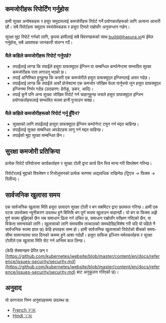 ## कमजोरीहरू रिपोर्टिंग गर्नुहोस

हामी सुरक्षा अन्वेषकहरू र हसुर समुदायलाई कमजोरीहरू रिपोर्ट गर्ने प्रयोगकर्ताहरूको लागि अत्यन्त आभारी छौं। सबै रिपोर्टहरू समुदाय स्वयंसेवकहरू र हसुरा टिमले राम्रोसँग अनुसन्धान गर्छन्।

सुरक्षा मुद्दा रिपोर्ट गर्नको लागि, कृपया हामीलाई सबै विवरणहरूको साथ [build@hasura.io](mailto:build@hasura.io)मा ईमेल गर्नुहोस्, सबै आवश्यक जानकारी संलग्न गर्दै।

### मैले कहिले कमजोरीहरू रिपोर्ट गर्नुपर्छ?

- तपाईंलाई लाग्छ कि तपाईंले हसुरा ग्राफक्युएल ईन्जिन वा सम्बन्धित कम्पोनेन्टमा सम्भावित सुरक्षा कमजोरीहरू पत्ता लगाउनु भएको छ।
- तपाईं अनिश्चित हुनुहुन्छ कि कसरी एक कमजोरीले हसुरा ग्राफक्युएल इन्जिनलाई असर गर्दछ।
- तपाईंलाई लाग्छ कि तपाईंले अर्को प्रोजेक्टमा एक कमजोर जोखिम फेला पार्नुभयो जुन हसुरा ग्राफक्युएल इन्जिनमा निर्भर गर्दछ (उदाहरण: हेरोकू, डकर, आदि)।
- तपाईं कुनै पनि अन्य सुरक्षा जोखिम रिपोर्ट गर्न चाहानुहुन्छ जसले हसुरा ग्राफक्युएल इन्जिन प्रयोगकर्ताहरूलाई सम्भावित रूपमा हानी पुर्‍याउन सक्छ।

### मैले कहिले कमजोरीहरूको रिपोर्ट गर्नु हुँदैन?

- सुरक्षाको लागि तपाईंलाई हासुरा ग्राफक्युएल ईन्जिन कम्पोनेन्ट ट्युन गर्न मद्दत चाहिन्छ।
- तपाईंलाई सुरक्षा सम्बन्धित अपडेटहरू लागू गर्न मद्दत चाहिन्छ।
- तपाईंको मुद्दा सुरक्षा सम्बन्धित छैन।

## सुरक्षा कमजोरी प्रतिक्रिया

प्रत्येक रिपोर्ट परियोजना कार्यकर्ताहरु र सुरक्षा टोली द्वारा कार्य दिन भित्र मान्य गरी विश्लेषण गरिन्छ।

रिपोर्टरलाई मुद्दाको विश्लेषण र रिजोलुसनको प्रत्येक चरणमा अद्यावधिक राखिनेछ (ट्रिएज -> फिक्स -> रिलीज)।

## सार्वजनिक खुलासा समय

एक सार्वजनिक खुलासा मिति हसुरा उत्पादन सुरक्षा टोली र बग सबमिटर द्वारा छलफल गरिन्छ। हामी एक पटक उपभोक्ता न्यूनीकरण उपलब्ध हुने बित्तिकै बग पूर्ण रूपमा खुलाउन चाहान्छौं। यो बग वा फिक्स अझै पूर्ण रूपमा बुझिएको छैन जब समाधान ढिला गर्न उचित छ, समाधान राम्रोसँग परीक्षण गरिएको छैन, वा विक्रेता समन्वयको लागि। खुलासाको लागि समयसीम तत्कालको समयदेखि(विशेष गरी यदि यो पहिले नै सार्वजनिक रूपमा ज्ञात छ) केहि हप्ताहरू सम्म हो। हामी सार्वजनिक खुलासाको रिपोर्टको बीचको समय-सीमा सामान्यतया सात दिनको क्रममा हुने आशा गर्दछौं। हसुरा ग्राफिक इञ्जिन मर्मतकर्ताहरू र सुरक्षा टोलीले एक खुलासा मिति सेट गर्न अन्तिम कल लिन्छ।


(केहि सेक्सनहरु प्रेरित छन् र [https://github.com/kubernetes/website/blob/master/content/en/docs/reference/issues-security/security.md](https://github.com/kubernetes/website/blob/master/content/en/docs/reference/issues-security/security.md) बाट अनुकूलन गरिएको छ)।

## अनुवाद

यो कागजात निम्न अनुवादहरूमा उपलब्ध छ:

- [French :fr:](translations/SECURITY.french.md)
- [Hindi :india:](translations/SECURITY.hindi.md)
